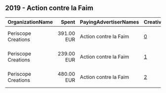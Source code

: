 ## 2019 - Action contre la Faim 
|OrganizationName|Spent|PayingAdvertiserNames|CreativeUrls|Impressions|Genders|AgeBrackets|CountryCodes|BillingAddresses|CandidateBallotInformation|
|:---|---:|:---|:---|---:|:---|:---|:---|:---|:---|
|Periscope Creations|391.00 EUR|Action contre la Faim|[0](https://www.snap.com/political-ads/asset/9f53fffeb30bd5aa78b50c0f8a9309d924fa4942f3151bf168990b949cdf0dc9?mediaType=mp4)|445,830||18-34|france|"8 rue georges besse,Clermont-Ferrand,63100,FR"||
|Periscope Creations|239.00 EUR|Action contre la Faim|[1](https://www.snap.com/political-ads/asset/9f53fffeb30bd5aa78b50c0f8a9309d924fa4942f3151bf168990b949cdf0dc9?mediaType=mp4)|226,765||18-34|france|"8 rue georges besse,Clermont-Ferrand,63100,FR"||
|Periscope Creations|480.00 EUR|Action contre la Faim|[2](https://www.snap.com/political-ads/asset/9f53fffeb30bd5aa78b50c0f8a9309d924fa4942f3151bf168990b949cdf0dc9?mediaType=mp4)|354,383||18-34|france|"8 rue georges besse,Clermont-Ferrand,63100,FR"||
